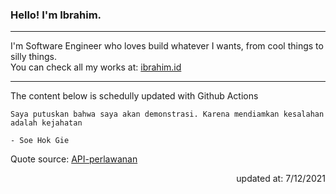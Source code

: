 <h3>Hello! I'm Ibrahim.</h3>

---

I'm Software Engineer who loves build whatever I wants, from cool things to silly things. <br>
You can check all my works at: [ibrahim.id](https://ibrahim.id)

---

The content below is schedully updated with Github Actions

    Saya putuskan bahwa saya akan demonstrasi. Karena mendiamkan kesalahan adalah kejahatan

    - Soe Hok Gie

Quote source: [API-perlawanan](https://github.com/ibamibrhm/api-perlawanan)

<div dir="rtl">
updated at: 7/12/2021
</div>